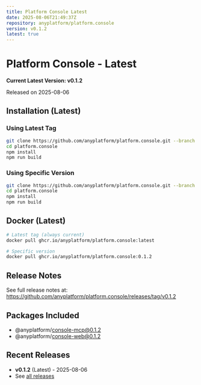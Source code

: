 ```yaml
---
title: Platform Console Latest
date: 2025-08-06T21:49:37Z
repository: anyplatform/platform.console
version: v0.1.2
latest: true
---
```


# Platform Console - Latest

**Current Latest Version: v0.1.2**

Released on 2025-08-06

## Installation (Latest)

### Using Latest Tag
```bash
git clone https://github.com/anyplatform/platform.console.git --branch latest
cd platform.console
npm install
npm run build
```

### Using Specific Version
```bash
git clone https://github.com/anyplatform/platform.console.git --branch v0.1.2
cd platform.console
npm install
npm run build
```

## Docker (Latest)

```bash
# Latest tag (always current)
docker pull ghcr.io/anyplatform/platform.console:latest

# Specific version
docker pull ghcr.io/anyplatform/platform.console:0.1.2
```

## Release Notes

See full release notes at: https://github.com/anyplatform/platform.console/releases/tag/v0.1.2

## Packages Included

- @anyplatform/console-mcp@0.1.2
- @anyplatform/console-web@0.1.2

## Recent Releases

- **v0.1.2** (Latest) - 2025-08-06
- See [all releases](https://github.com/anyplatform/platform.console/releases)
